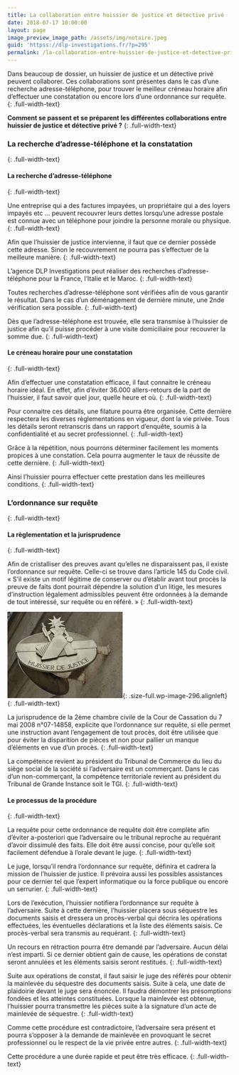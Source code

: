 ```yaml
---
title: La collaboration entre huissier de justice et détective privé
date: 2018-07-17 10:00:00
layout: page
image_preview_image_path: /assets/img/notaire.jpeg
guid: 'httpss://dlp-investigations.fr/?p=295'
permalink: /la-collaboration-entre-huissier-de-justice-et-detective-prive/
---
```


Dans beaucoup de dossier, un huissier de justice et un d&eacute;tective priv&eacute; peuvent collaborer. Ces collaborations sont pr&eacute;sentes dans le cas d’une recherche adresse-t&eacute;l&eacute;phone, pour trouver le meilleur cr&eacute;neau horaire afin d’effectuer une constatation ou encore lors d’une ordonnance sur requ&ecirc;te.
{: .full-width-text}

**Comment se passent et se pr&eacute;parent les diff&eacute;rentes collaborations entre huissier de justice et d&eacute;tective priv&eacute; ?**
{: .full-width-text}

### La recherche d’adresse-t&eacute;l&eacute;phone et la constatation
{: .full-width-text}

#### La recherche d’adresse-t&eacute;l&eacute;phone
{: .full-width-text}

Une entreprise qui a des factures impay&eacute;es, un propri&eacute;taire qui a des loyers impay&eacute;s etc … peuvent recouvrer leurs dettes lorsqu’une adresse postale est connue avec un t&eacute;l&eacute;phone pour joindre la personne morale ou physique.
{: .full-width-text}

Afin que l’huissier de justice intervienne, il faut que ce dernier poss&egrave;de cette adresse. Sinon le recouvrement ne pourra pas s’effectuer de la meilleure mani&egrave;re.
{: .full-width-text}

L’agence DLP Investigations peut r&eacute;aliser des recherches d’adresse-t&eacute;l&eacute;phone pour la France, l’Italie et le Maroc.
{: .full-width-text}

Toutes recherches d’adresse-t&eacute;l&eacute;phone sont v&eacute;rifi&eacute;es afin de vous garantir le r&eacute;sultat. Dans le cas d’un d&eacute;m&eacute;nagement de derni&egrave;re minute, une 2nde v&eacute;rification sera possible.
{: .full-width-text}

D&egrave;s que l’adresse-t&eacute;l&eacute;phone est trouv&eacute;e, elle sera transmise &agrave; l’huissier de justice afin qu’il puisse proc&eacute;der &agrave; une visite domiciliaire pour recouvrer la somme due.
{: .full-width-text}

#### Le cr&eacute;neau horaire pour une constatation
{: .full-width-text}

Afin d’effectuer une constatation efficace, il faut connaitre le cr&eacute;neau horaire id&eacute;al. En effet, afin d’&eacute;viter 36.000 allers-retours de la part de l’huissier, il faut savoir quel jour, quelle heure et o&ugrave;.
{: .full-width-text}

Pour connaitre ces d&eacute;tails, une filature pourra &ecirc;tre organis&eacute;e. Cette derni&egrave;re respectera les diverses r&egrave;glementations en vigueur, dont la vie priv&eacute;e. Tous les d&eacute;tails seront retranscris dans un rapport d’enqu&ecirc;te, soumis &agrave; la confidentialit&eacute; et au secret professionnel.
{: .full-width-text}

Gr&acirc;ce &agrave; la r&eacute;p&eacute;tition, nous pourrons d&eacute;terminer facilement les moments propices &agrave; une constation. Cela pourra augmenter le taux de r&eacute;ussite de cette derni&egrave;re.
{: .full-width-text}

Ainsi l’huissier pourra effectuer cette prestation dans les meilleures conditions.
{: .full-width-text}

### L’ordonnance sur requ&ecirc;te
{: .full-width-text}

#### La r&egrave;glementation et la jurisprudence
{: .full-width-text}

Afin de cristalliser des preuves avant qu’elles ne disparaissent pas, il existe l’ordonnance sur requ&ecirc;te. Celle-ci se trouve dans l’article 145 du Code civil.<br>&laquo; S’il existe un motif l&eacute;gitime de conserver ou d’&eacute;tablir avant tout proc&egrave;s la preuve de faits dont pourrait d&eacute;pendre la solution d’un litige, les mesures d’instruction l&eacute;galement admissibles peuvent &ecirc;tre ordonn&eacute;es &agrave; la demande de tout int&eacute;ress&eacute;, sur requ&ecirc;te ou en r&eacute;f&eacute;r&eacute;. &raquo;
{: .full-width-text}

![](/uploads/images-1.jpeg){: .size-full.wp-image-296.alignleft}
{: .full-width-text}

La jurisprudence de la 2&egrave;me chambre civile de la Cour de Cassation du 7 mai 2008 n&deg;07-14858, explicite que l’ordonnance sur requ&ecirc;te, si elle permet une instruction avant l’engagement de tout proc&egrave;s, doit &ecirc;tre utilis&eacute;e que pour &eacute;viter la disparition de pi&egrave;ces et non pour pallier un manque d’&eacute;l&eacute;ments en vue d’un proc&egrave;s.
{: .full-width-text}

La comp&eacute;tence revient au pr&eacute;sident du Tribunal de Commerce du lieu du si&egrave;ge social de la soci&eacute;t&eacute; si l’adversaire est un commer&ccedil;ant. Dans le cas d’un non-commer&ccedil;ant, la comp&eacute;tence territoriale revient au pr&eacute;sident du Tribunal de Grande Instance soit le TGI.
{: .full-width-text}

#### Le processus de la proc&eacute;dure
{: .full-width-text}

La requ&ecirc;te pour cette ordonnance de requ&ecirc;te doit &ecirc;tre compl&egrave;te afin d’&eacute;viter a-posteriori que l’adversaire ou le tribunal reproche au requ&eacute;rant d’avoir dissimul&eacute; des faits. Elle doit &ecirc;tre aussi concise, pour qu’elle soit facilement d&eacute;fendue &agrave; l’orale devant le juge.
{: .full-width-text}

Le juge, lorsqu’il rendra l’ordonnance sur requ&ecirc;te, d&eacute;finira et cadrera la mission de l’huissier de justice. Il pr&eacute;voira aussi les possibles assistances pour ce dernier tel que l’expert informatique ou la force publique ou encore un serrurier.
{: .full-width-text}

Lors de l’ex&eacute;cution, l’huissier notifiera l’ordonnance sur requ&ecirc;te &agrave; l’adversaire. Suite &agrave; cette derni&egrave;re, l’huissier placera sous s&eacute;questre les documents saisis et dressera un proc&egrave;s-verbal qui d&eacute;crira les op&eacute;rations effectu&eacute;es, les &eacute;ventuelles d&eacute;clarations et la liste des &eacute;l&eacute;ments saisis. Ce proc&egrave;s-verbal sera transmis au requ&eacute;rant.
{: .full-width-text}

Un recours en r&eacute;traction pourra &ecirc;tre demand&eacute; par l’adversaire. Aucun d&eacute;lai n’est imparti. Si ce dernier obtient gain de cause, les op&eacute;rations de constat seront annul&eacute;es et les &eacute;l&eacute;ments saisis seront restitu&eacute;s.
{: .full-width-text}

Suite aux op&eacute;rations de constat, il faut saisir le juge des r&eacute;f&eacute;r&eacute;s pour obtenir la mainlev&eacute;e du s&eacute;questre des documents saisis. Suite &agrave; cela, une date de plaidoirie devant le juge sera &eacute;nonc&eacute;e. Il faudra d&eacute;montrer les pr&eacute;somptions fond&eacute;es et les atteintes constitu&eacute;es. Lorsque la mainlev&eacute;e est obtenue, l’huissier pourra transmettre les pi&egrave;ces suite &agrave; la signature d’un acte de mainlev&eacute;e de s&eacute;questre.
{: .full-width-text}

Comme cette proc&eacute;dure est contradictoire, l’adversaire sera pr&eacute;sent et pourra s’opposer &agrave; la demande de mainlev&eacute;e en provoquant le secret professionnel ou le respect de la vie priv&eacute;e entre autres.
{: .full-width-text}

Cette proc&eacute;dure a une dur&eacute;e rapide et peut &ecirc;tre tr&egrave;s efficace.
{: .full-width-text}